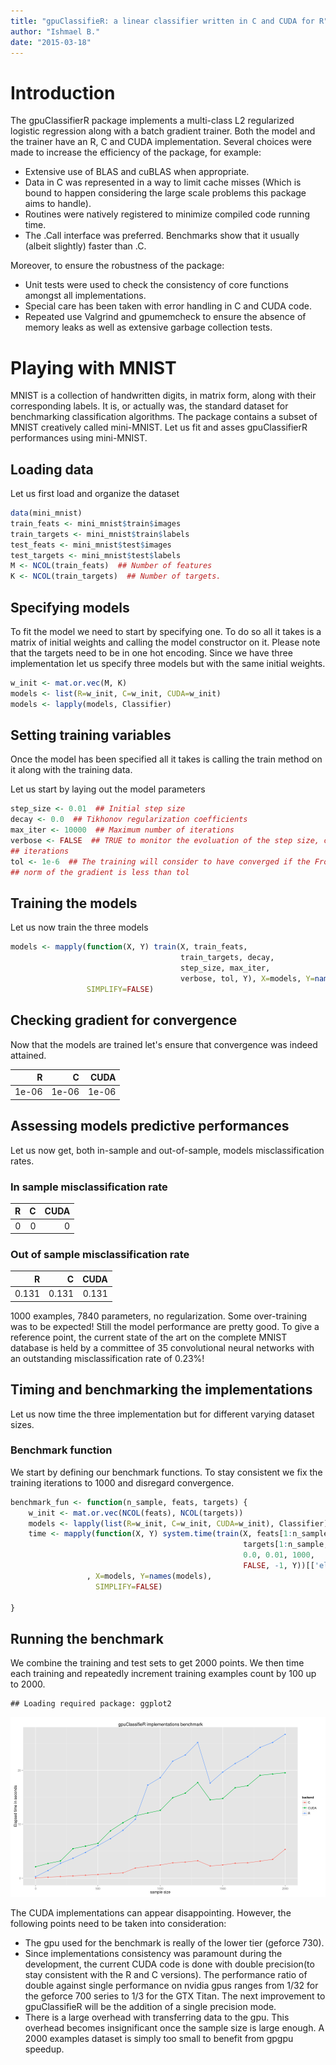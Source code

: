 ```yaml
---
title: "gpuClassifieR: a linear classifier written in C and CUDA for R"
author: "Ishmael B."
date: "2015-03-18"
---
```


# Introduction

The gpuClassifierR package implements a multi-class L2 regularized logistic regression along with a batch gradient trainer. Both the model and the trainer have an R, C and CUDA implementation. Several choices were made to increase the efficiency of the package, for example:

- Extensive use of BLAS and cuBLAS when appropriate.
- Data in C was represented in a way to limit cache misses (Which is bound to happen considering the large scale problems this package aims to handle).
- Routines were natively registered to minimize compiled code running time.
- The .Call interface was preferred. Benchmarks show that it usually (albeit slightly) faster than .C.

Moreover, to ensure the robustness of the package:

- Unit tests were used to check the consistency of core functions amongst all implementations.
- Special care has been taken with error handling in C and CUDA code.
- Repeated use Valgrind and gpumemcheck to ensure the absence of memory leaks as well as extensive garbage collection tests.

# Playing with MNIST

MNIST is a collection of handwritten digits, in matrix form, along with their corresponding labels. It is, or actually was, the standard dataset for benchmarking classification algorithms. The package contains a subset of MNIST creatively called mini-MNIST.
Let us fit and asses gpuClassifierR performances using mini-MNIST.

## Loading data
Let us first load and organize the dataset


```r
data(mini_mnist)
train_feats <- mini_mnist$train$images
train_targets <- mini_mnist$train$labels
test_feats <- mini_mnist$test$images
test_targets <- mini_mnist$test$labels
M <- NCOL(train_feats)  ## Number of features
K <- NCOL(train_targets)  ## Number of targets.
```
## Specifying models

To fit the model we need to start by specifying one. To do so all it takes is a matrix of initial weights and calling the model constructor on it. Please note that the targets need to be in one hot encoding.
Since we have three implementation let us specify three models but with the same initial weights.


```r
w_init <- mat.or.vec(M, K)
models <- list(R=w_init, C=w_init, CUDA=w_init)
models <- lapply(models, Classifier)
```
## Setting training variables
Once the model has been specified all it takes is calling the train method on it along with the training data.

Let us start by laying out the model parameters

```r
step_size <- 0.01  ## Initial step size
decay <- 0.0  ## Tikhonov regularization coefficients
max_iter <- 10000  ## Maximum number of iterations
verbose <- FALSE  ## TRUE to monitor the evoluation of the step size, cost and
## iterations
tol <- 1e-6  ## The training will consider to have converged if the Frobenius
## norm of the gradient is less than tol
```
## Training the models
Let us now train the three models

```r
models <- mapply(function(X, Y) train(X, train_feats,
                                      train_targets, decay,
                                      step_size, max_iter,
                                      verbose, tol, Y), X=models, Y=names(models),
                 SIMPLIFY=FALSE)
```
## Checking gradient for convergence
Now that the models are trained let's ensure that convergence was indeed attained.


|     R|     C|  CUDA|
|-----:|-----:|-----:|
| 1e-06| 1e-06| 1e-06|

## Assessing models predictive performances

Let us now get, both in-sample and out-of-sample, models misclassification rates.

### In sample misclassification rate


|  R|  C| CUDA|
|--:|--:|----:|
|  0|  0|    0|

### Out of sample misclassification rate


|     R|     C|  CUDA|
|-----:|-----:|-----:|
| 0.131| 0.131| 0.131|

1000 examples, 7840 parameters, no regularization. Some over-training was to be expected! Still the model performance are pretty good.
To give a reference point, the current state of the art on the complete MNIST database is held by a committee of 35 convolutional neural networks with an outstanding misclassification rate of 0.23%!

## Timing and benchmarking the implementations
Let us now time the three implementation but for different varying dataset sizes.

### Benchmark function
We start by defining our benchmark functions. To stay consistent we fix the training iterations to 1000 and disregard convergence.


```r
benchmark_fun <- function(n_sample, feats, targets) {
    w_init <- mat.or.vec(NCOL(feats), NCOL(targets))
    models <- lapply(list(R=w_init, C=w_init, CUDA=w_init), Classifier)
    time <- mapply(function(X, Y) system.time(train(X, feats[1:n_sample,, drop=FALSE],
                                                    targets[1:n_sample,, drop=FALSE],
                                                    0.0, 0.01, 1000,
                                                    FALSE, -1, Y))[['elapsed']]
                 , X=models, Y=names(models),
                   SIMPLIFY=FALSE)

}
```

## Running the benchmark
We combine the training and test sets to get 2000 points. We then time each training and repeatedly increment training examples count by 100 up to 2000.


```
## Loading required package: ggplot2
```

![plot of chunk benchplot](figure/benchplot-1.png) 


The CUDA implementations can appear disappointing. However, the following points need to be taken into consideration:

- The gpu used for the benchmark is really of the lower tier (geforce 730).
- Since implementations consistency was paramount during the development, the current CUDA code is done with double precision(to stay consistent with the R and C versions). The performance ratio of double against single performance on nvidia gpus ranges from 1/32 for the geforce 700 series to 1/3 for the GTX Titan. The next improvement to gpuClassifieR will be the addition of a single precision mode.
- There is a large overhead with transferring data to the gpu. This overhead becomes insignificant once the sample size is large enough. A 2000 examples dataset is simply too small to benefit from  gpgpu speedup.
